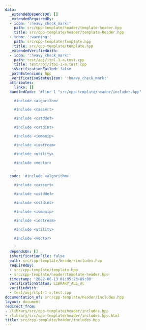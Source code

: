 ```yaml
---
data:
  _extendedDependsOn: []
  _extendedRequiredBy:
  - icon: ':heavy_check_mark:'
    path: src/cpp-template/header/template-header.hpp
    title: src/cpp-template/header/template-header.hpp
  - icon: ':warning:'
    path: src/cpp-template/template.hpp
    title: src/cpp-template/template.hpp
  _extendedVerifiedWith:
  - icon: ':heavy_check_mark:'
    path: test/aoj/itp1-1-a.test.cpp
    title: test/aoj/itp1-1-a.test.cpp
  _isVerificationFailed: false
  _pathExtension: hpp
  _verificationStatusIcon: ':heavy_check_mark:'
  attributes:
    links: []
  bundledCode: '#line 1 "src/cpp-template/header/includes.hpp"

    #include <algorithm>

    #include <cassert>

    #include <cstddef>

    #include <cstdint>

    #include <iomanip>

    #include <iostream>

    #include <utility>

    #include <vector>

    '
  code: '#include <algorithm>

    #include <cassert>

    #include <cstddef>

    #include <cstdint>

    #include <iomanip>

    #include <iostream>

    #include <utility>

    #include <vector>

    '
  dependsOn: []
  isVerificationFile: false
  path: src/cpp-template/header/includes.hpp
  requiredBy:
  - src/cpp-template/template.hpp
  - src/cpp-template/header/template-header.hpp
  timestamp: '2022-06-13 01:05:23+09:00'
  verificationStatus: LIBRARY_ALL_AC
  verifiedWith:
  - test/aoj/itp1-1-a.test.cpp
documentation_of: src/cpp-template/header/includes.hpp
layout: document
redirect_from:
- /library/src/cpp-template/header/includes.hpp
- /library/src/cpp-template/header/includes.hpp.html
title: src/cpp-template/header/includes.hpp
---
```


